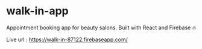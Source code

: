 # walk-in-app
Appointment booking app for beauty salons. Built with React and Firebase 🔥

Live url : https://walk-in-87122.firebaseapp.com/
